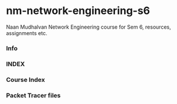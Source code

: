 # nm-network-engineering-s6
Naan Mudhalvan Network Engineering course for Sem 6, resources, assignments etc.

### Info

### INDEX

### Course Index


### Packet Tracer files
